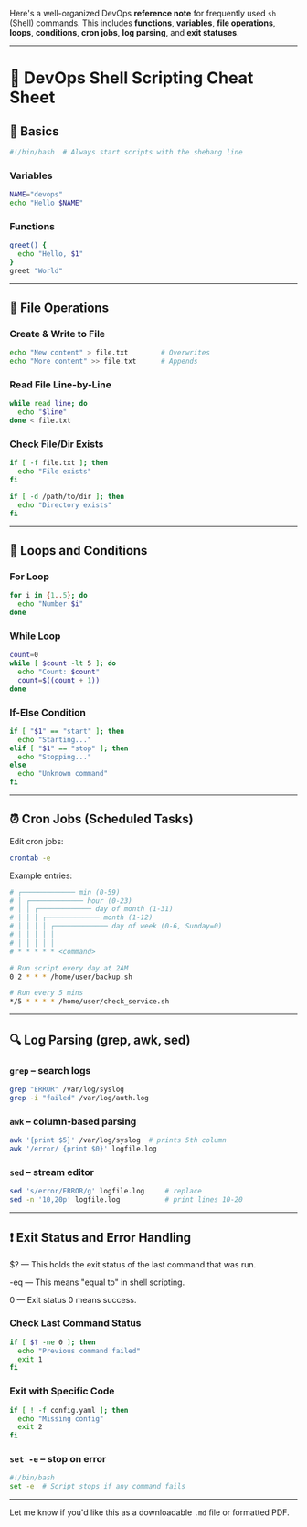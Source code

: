 Here's a well-organized DevOps **reference note** for frequently used `sh` (Shell) commands. This includes **functions**, **variables**, **file operations**, **loops**, **conditions**, **cron jobs**, **log parsing**, and **exit statuses**.

---

# 🧾 DevOps Shell Scripting Cheat Sheet

## 🧠 Basics

```sh
#!/bin/bash  # Always start scripts with the shebang line
```

### Variables

```sh
NAME="devops"
echo "Hello $NAME"
```

### Functions

```sh
greet() {
  echo "Hello, $1"
}
greet "World"
```

---

## 📁 File Operations

### Create & Write to File

```sh
echo "New content" > file.txt        # Overwrites
echo "More content" >> file.txt      # Appends
```

### Read File Line-by-Line

```sh
while read line; do
  echo "$line"
done < file.txt
```

### Check File/Dir Exists

```sh
if [ -f file.txt ]; then
  echo "File exists"
fi

if [ -d /path/to/dir ]; then
  echo "Directory exists"
fi
```

---

## 🔁 Loops and Conditions

### For Loop

```sh
for i in {1..5}; do
  echo "Number $i"
done
```

### While Loop

```sh
count=0
while [ $count -lt 5 ]; do
  echo "Count: $count"
  count=$((count + 1))
done
```

### If-Else Condition

```sh
if [ "$1" == "start" ]; then
  echo "Starting..."
elif [ "$1" == "stop" ]; then
  echo "Stopping..."
else
  echo "Unknown command"
fi
```

---

## ⏰ Cron Jobs (Scheduled Tasks)

Edit cron jobs:

```sh
crontab -e
```

Example entries:

```sh
# ┌───────────── min (0-59)
# │ ┌───────────── hour (0-23)
# │ │ ┌───────────── day of month (1-31)
# │ │ │ ┌───────────── month (1-12)
# │ │ │ │ ┌───────────── day of week (0-6, Sunday=0)
# │ │ │ │ │
# │ │ │ │ │
# * * * * * <command>

# Run script every day at 2AM
0 2 * * * /home/user/backup.sh

# Run every 5 mins
*/5 * * * * /home/user/check_service.sh
```

---

## 🔍 Log Parsing (grep, awk, sed)

### `grep` – search logs

```sh
grep "ERROR" /var/log/syslog
grep -i "failed" /var/log/auth.log
```

### `awk` – column-based parsing

```sh
awk '{print $5}' /var/log/syslog  # prints 5th column
awk '/error/ {print $0}' logfile.log
```

### `sed` – stream editor

```sh
sed 's/error/ERROR/g' logfile.log     # replace
sed -n '10,20p' logfile.log           # print lines 10-20
```

---

## ❗ Exit Status and Error Handling
$? — This holds the exit status of the last command that was run.

-eq — This means "equal to" in shell scripting.

0 — Exit status 0 means success.
### Check Last Command Status

```sh
if [ $? -ne 0 ]; then
  echo "Previous command failed"
  exit 1
fi
```

### Exit with Specific Code

```sh
if [ ! -f config.yaml ]; then
  echo "Missing config"
  exit 2
fi
```

### `set -e` – stop on error

```sh
#!/bin/bash
set -e  # Script stops if any command fails
```

---

Let me know if you'd like this as a downloadable `.md` file or formatted PDF.
